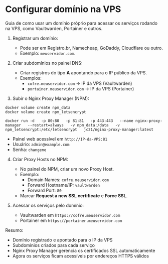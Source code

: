 # Configurar domínio na VPS

Guia de como usar um domínio próprio para acessar os serviços rodando na VPS, como Vaultwarden, Portainer e outros.

1. Registrar um domínio:
   - Pode ser em Registro.br, Namecheap, GoDaddy, Cloudflare ou outro.
   - Exemplo: `meuservidor.com`.

2. Criar subdomínios no painel DNS:
   - Criar registros do tipo **A** apontando para o IP público da VPS.
   - Exemplos:
     - `cofre.meuservidor.com` → IP da VPS (Vaultwarden)
     - `portainer.meuservidor.com` → IP da VPS (Portainer)

3. Subir o Nginx Proxy Manager (NPM):
```
docker volume create npm_data
docker volume create npm_letsencrypt

docker run -d   -p 80:80   -p 81:81   -p 443:443   --name nginx-proxy-manager   --restart=always   -v npm_data:/data   -v npm_letsencrypt:/etc/letsencrypt   jc21/nginx-proxy-manager:latest
```
   - Painel web acessível em `http://IP-da-VPS:81`
   - Usuário: `admin@example.com`
   - Senha: `changeme`

4. Criar Proxy Hosts no NPM:
   - No painel do NPM, criar um novo Proxy Host.
   - Exemplo:
     - Domain Names: `cofre.meuservidor.com`
     - Forward Hostname/IP: `vaultwarden`
     - Forward Port: `80`
   - Marcar **Request a new SSL certificate** e **Force SSL**.

5. Acessar os serviços pelo domínio:
   - Vaultwarden em `https://cofre.meuservidor.com`
   - Portainer em `https://portainer.meuservidor.com`

Resumo:
- Domínio registrado e apontado para o IP da VPS
- Subdomínios criados para cada serviço
- Nginx Proxy Manager gerencia os certificados SSL automaticamente
- Agora os serviços ficam acessíveis por endereços HTTPS válidos
